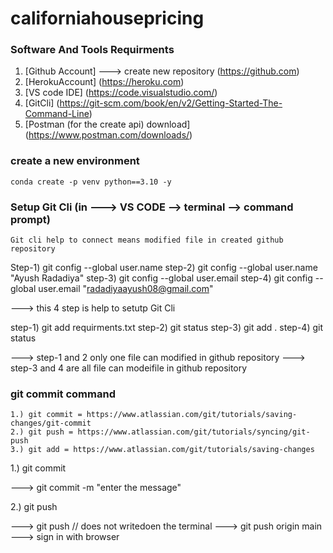 # californiahousepricing


### Software And Tools Requirments

1. [Github Account] ---> create new repository (https://github.com)
2. [HerokuAccount] (https://heroku.com)
3. [VS code IDE] (https://code.visualstudio.com/)
4. [GitCli] (https://git-scm.com/book/en/v2/Getting-Started-The-Command-Line)
5. [Postman (for the create api) download] (https://www.postman.com/downloads/)



### create a new environment


```
conda create -p venv python==3.10 -y

```


### Setup Git Cli (in ---> VS CODE --> terminal --> command prompt)

 ```
 Git cli help to connect means modified file in created github repository
 ```

Step-1) git config --global user.name
step-2) git config --global user.name "Ayush Radadiya"
step-3) git config --global user.email 
step-4) git config --global user.email "radadiyaayush08@gmail.com"

---> this 4 step is help to setutp Git Cli

step-1) git add requirments.txt
step-2) git status
step-3) git add .
step-4) git status

---> step-1 and 2 only one file can modified in github repository
---> step-3 and 4 are all file can modeifile in github repository




### git commit command 

```
1.) git commit = https://www.atlassian.com/git/tutorials/saving-changes/git-commit
2.) git push = https://www.atlassian.com/git/tutorials/syncing/git-push
3.) git add = https://www.atlassian.com/git/tutorials/saving-changes
```

1.) git commit

---> git commit -m "enter the message"

2.) git push

---> git push <remote> <branch> // does not writedoen the terminal
---> git push origin main
---> sign in with browser